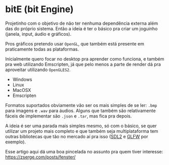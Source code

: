 # bitE (bit Engine)

Projetinho com o objetivo de não ter nenhuma dependência externa além das do próprio sistema. Então a ideia é ter o básico pra criar um joguinho (janela, input, áudio e gráficos).

Pros gráficos pretendo usar `OpenGL`, que também está presente em praticamente todas as plataformas.

Inicialmente quero focar no desktop pra aprender como funciona, e também pra web utilizando Emscripten, já que pelo menos a parte de render dá pra aproveitar utilizando `OpenGLES2`.

- Windows
- Linux
- MacOSX
- Emscripten

Formatos suportados obviamente vão ser os mais simples de se ler: `.bmp` para imagens e `.wav` para áudios. Alguns que também são relativamente fáceis de implementar são `.json` e `.tar`, mas fica pra depois.

A ideia é ser uma parada mais simples mesmo, só com o básico, se quer utilizar um projeto mais completo e que também seja multiplataforma tem outras bibliotecas que tão no mercado aí pra isso ([SDL2](https://libsdl.org) e [GLFW](https://glfw.org) por exemplo).

Esse artigo aqui dá uma boa pincelada no assunto pra quem tiver interesse: https://zserge.com/posts/fenster/
